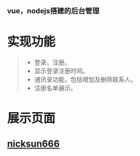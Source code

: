### vue，nodejs搭建的后台管理
# 实现功能
>* 登录，注册。
>* 显示登录注册时间。
>* 通讯录功能，包括增加及删除联系人。
>* 注册名单展示。
# 展示页面
## [nicksun666](http://nicksun666.club)
